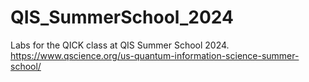 # QIS_SummerSchool_2024
Labs for the QICK class at QIS Summer School 2024. https://www.qscience.org/us-quantum-information-science-summer-school/
